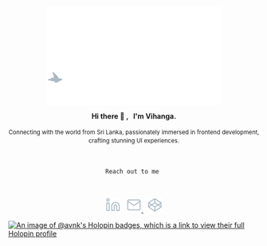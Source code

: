 <p align="center">
<img align="center" src="https://raw.githubusercontent.com/VihangaN/VihangaN/master/img/intro-banner.gif" width="70%" />
</p>

<div>
</div>

<p align="center">
<span align="center"><strong><b> Hi there 👋 , &nbsp;  I'm Vihanga.</b></strong> </span>
</p>
<p align="center">
<span align="center">
   <small>
   Connecting with the world from Sri Lanka, passionately immersed in frontend development, <br>   
   crafting stunning UI experiences.
   </small>
</span>
</p>
</br>

<p align="center">
<span align="center"> <code> Reach out to me  </code> </span>
</p>
</br>

<p align="center">
<a href="https://www.linkedin.com/in/avnk/" target="_blank"> <img src="https://raw.githubusercontent.com/VihangaN/VihangaN/master/img/linkedin.svg" alt="linkedin" width="30" height="30"/></a> &nbsp; <a href="mailto:hello@vihanga.dev" target="_blank"> <img src="https://raw.githubusercontent.com/VihangaN/VihangaN/master/img/mail.svg" alt="email" width="30" height="30"/> </a> &nbsp;  <a href="https://codepen.io/vihanga" target="_blank"> <img src="https://raw.githubusercontent.com/VihangaN/VihangaN/master/img/codepen.svg" alt="gmail" width="30" height="30"/> </a>
   </p>

[![An image of @avnk's Holopin badges, which is a link to view their full Holopin profile](https://holopin.me/avnk)](https://holopin.io/@avnk)
